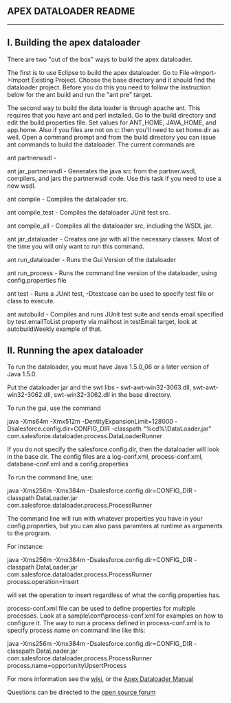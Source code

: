 ## APEX DATALOADER README 

---------------------------------------------
I.  Building the apex dataloader
---------------------------------------------

There are two "out of the box" ways to build the apex dataloader.

The first is to use Eclipse to build the apex dataloader.  Go to File->Import->Import Existing Project.  Choose the base directory and it should find the dataloader project. Before you do this you need to follow the instruction below for the ant build and run the "ant pre" target.

The second way to build the data loader is through apache ant.  This requires that you have ant and perl installed.  Go to the build directory and edit the build.properties file.
Set values for ANT_HOME, JAVA_HOME, and app.home.  Also if you files are not on c: then you'll need to set home.dir as well.  Open a command prompt and from the build directory
you can issue ant commands to build the dataloader.  The current commands are

ant partnerwsdl  - 

ant jar_partnerwsdl - Generates the java src from the partner.wsdl, compilers, and jars the partnerwsdl code.  Use this task if you need to use a new wsdl.

ant compile - Compiles the dataloader src.

ant compile_test - Compiles the dataloader JUnit test src.

ant compile_all - Compiles all the dataloader src, including the WSDL jar.

ant jar_dataloader - Creates one jar with all the necessary classes.  Most of the time you will only want to run this command.

ant run_dataloader - Runs the Gui Version of the dataloader

ant run_process - Runs the command line version of the dataloader, using config.properties file

ant test - Runs a JUnit test, -Dtestcase can be used to specify test file or class to execute.

ant autobuild - Compiles and runs JUnit test suite and sends email specified by test.emailToList property via mailhost in testEmail target, look at autobuildWeekly example of that.


II. Running the apex dataloader
---------------------------------------------

To run the dataloader, you must have Java 1.5.0_06 or a later version of Java 1.5.0.

Put the dataloader jar and the swt libs - swt-awt-win32-3063.dll, swt-awt-win32-3062.dll, swt-win32-3062.dll in the base directory.

To run the gui, use the command 

java -Xms64m -Xmx512m -DentityExpansionLimit=128000 -Dsalesforce.config.dir=CONFIG_DIR -classpath "%cd%\DataLoader.jar" com.salesforce.dataloader.process.DataLoaderRunner

If you do not specify the salesforce.config.dir, then the dataloader will look in the base dir.  The config files are a log-conf.xml, process-conf.xml, database-conf.xml and a config.properties


To run the command line, use:

java -Xms256m -Xmx384m -Dsalesforce.config.dir=CONFIG_DIR -classpath DataLoader.jar com.salesforce.dataloader.process.ProcessRunner

The command line will run with whatever properties you have in your config.properties, but you can also pass paramters at runtime as arguments to the program.

For instance:

java -Xms256m -Xmx384m -Dsalesforce.config.dir=CONFIG_DIR -classpath DataLoader.jar com.salesforce.dataloader.process.ProcessRunner process.operation=insert

will set the operation to insert regardless of what the config.properties has.

process-conf.xml file can be used to define properties for multiple processes.  Look at a sample\conf\process-conf.xml for examples on how to configure it.  The way to run a process defined in process-conf.xml is to specify process name on command line like this:

java -Xms256m -Xmx384m -Dsalesforce.config.dir=CONFIG_DIR -classpath DataLoader.jar com.salesforce.dataloader.process.ProcessRunner process.name=opportunityUpsertProcess

For more information see the [wiki](http://wiki.apexdevnet.com/index.php/Tools), or the [Apex Dataloader Manual](https://na1.salesforce.com/help/doc/en/salesforce_data_loader.pdf) 

Questions can be directed to the [open source forum](http://boards.developerforce.com/t5/Open-Source/bd-p/sforceExplorer)


